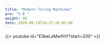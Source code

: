 ```yaml
---
title: "Modern Turing Machines"
pre: "5.8 "
weight: 40
date: 2020-08-10T16:27:26-05:00
---
```


{{< youtube id="E3keLeMwfHY?start=200" >}}
